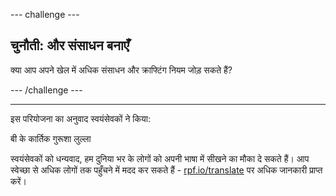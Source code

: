 --- challenge ---

## चुनौती: और संसाधन बनाएँ

क्या आप अपने खेल में अधिक संसाधन और क्राफ्टिंग नियम जोड़ सकते हैं?

--- /challenge ---

***

इस परियोजना का अनुवाद स्वयंसेवकों ने किया:

बी के कार्तिक
गुरूशा लुल्ला

स्वयंसेवकों को धन्यवाद, हम दुनिया भर के लोगों को अपनी भाषा में सीखने का मौका दे सकते हैं। आप स्वेच्छा से अधिक लोगों तक पहुँचने में मदद कर सकते हैं - [rpf.io/translate](https://rpf.io/translate) पर अधिक जानकारी प्राप्त करें।